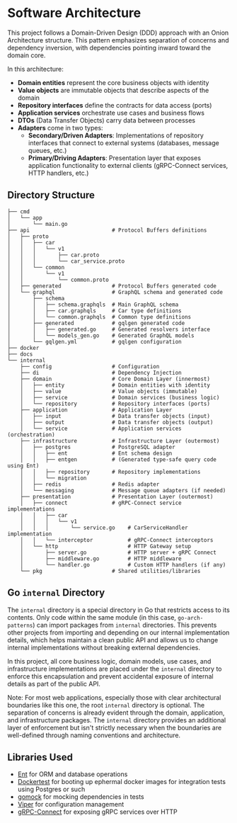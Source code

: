 # Software Architecture

This project follows a Domain-Driven Design (DDD) approach with an Onion Architecture structure. This pattern emphasizes separation of concerns and dependency inversion, with dependencies pointing inward toward the domain core.

In this architecture:

- **Domain entities** represent the core business objects with identity
- **Value objects** are immutable objects that describe aspects of the domain
- **Repository interfaces** define the contracts for data access (ports)
- **Application services** orchestrate use cases and business flows
- **DTOs** (Data Transfer Objects) carry data between processes
- **Adapters** come in two types:
  - **Secondary/Driven Adapters**: Implementations of repository interfaces that connect to external systems (databases, message queues, etc.)
  - **Primary/Driving Adapters**: Presentation layer that exposes application functionality to external clients (gRPC-Connect services, HTTP handlers, etc.)

## Directory Structure

```plaintext
├── cmd
│   └── app
│       └── main.go
├── api                          # Protocol Buffers definitions
│   ├── proto
│   │   ├── car
│   │   │   └── v1
│   │   │       ├── car.proto
│   │   │       └── car_service.proto
│   │   └── common
│   │       └── v1
│   │           └── common.proto
│   ├── generated                # Protocol Buffers generated code
│   └── graphql                  # GraphQL schema and generated code
│       ├── schema
│       │   ├── schema.graphqls  # Main GraphQL schema
│       │   ├── car.graphqls     # Car type definitions
│       │   └── common.graphqls  # Common type definitions
│       ├── generated            # gqlgen generated code
│       │   ├── generated.go     # Generated resolvers interface
│       │   └── models_gen.go    # Generated GraphQL models
│       └── gqlgen.yml           # gqlgen configuration
├── docker
├── docs
└── internal
    ├── config                   # Configuration
    ├── di                       # Dependency Injection
    ├── domain                   # Core Domain Layer (innermost)
    │   ├── entity               # Domain entities with identity
    │   ├── value                # Value objects (immutable)
    │   ├── service              # Domain services (business logic)
    │   └── repository           # Repository interfaces (ports)
    ├── application              # Application Layer
    │   ├── input                # Data transfer objects (input)
    │   ├── output               # Data transfer objects (output)
    │   └── service              # Application services (orchestration)
    ├── infrastructure           # Infrastructure Layer (outermost)
    │   ├── postgres             # PostgreSQL adapter
    │   │   ├── ent              # Ent schema design
    │   │   ├── entgen           # (Generated type-safe query code using Ent)
    │   │   ├── repository       # Repository implementations
    │   │   └── migration
    │   ├── redis                # Redis adapter
    │   └── messaging            # Message queue adapters (if needed)
    ├── presentation             # Presentation Layer (outermost)
    │   ├── connect              # gRPC-Connect service implementations
    │   │   ├── car
    │   │   │   └── v1
    │   │   │       └── service.go    # CarServiceHandler implementation
    │   │   └── interceptor           # gRPC-Connect interceptors
    │   └── http                      # HTTP Gateway setup
    │       ├── server.go             # HTTP server + gRPC Connect
    │       ├── middleware.go         # HTTP middleware
    │       └── handler.go            # Custom HTTP handlers (if any)
    └── pkg                      # Shared utilities/libraries
```

## Go `internal` Directory

The `internal` directory is a special directory in Go that restricts access to its contents. Only code within the same module (in this case, `go-arch-patterns`) can import packages from `internal` directories. This prevents other projects from importing and depending on our internal implementation details, which helps maintain a clean public API and allows us to change internal implementations without breaking external dependencies.

In this project, all core business logic, domain models, use cases, and infrastructure implementations are placed under the `internal` directory to enforce this encapsulation and prevent accidental exposure of internal details as part of the public API.

Note: For most web applications, especially those with clear architectural boundaries like this one, the root `internal` directory is optional. The separation of concerns is already evident through the domain, application, and infrastructure packages. The `internal` directory provides an additional layer of enforcement but isn't strictly necessary when the boundaries are well-defined through naming conventions and architecture.

## Libraries Used

- [Ent](https://entgo.io/) for ORM and database operations
- [Dockertest](https://github.com/ory/dockertest) for booting up ephermal docker images for integration tests using Postgres or such
- [gomock](https://github.com/uber-go/mock) for mocking dependencies in tests
- [Viper](https://github.com/spf13/viper) for configuration management
- [gRPC-Connect](https://connectrpc.com/) for exposing gRPC services over HTTP
